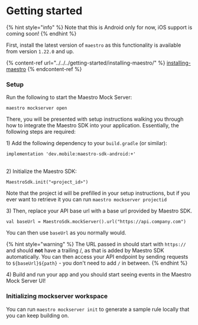 # Getting started

{% hint style="info" %}
Note that this is Android only for now, iOS support is coming soon!
{% endhint %}

First, install the latest version of `maestro` as this functionality is available from version `1.22.0` and up.

{% content-ref url="../../../getting-started/installing-maestro/" %}
[installing-maestro](../../../getting-started/installing-maestro/)
{% endcontent-ref %}

### Setup

Run the following to start the Maestro Mock Server:

```
maestro mockserver open
```

There, you will be presented with setup instructions walking you through how to integrate the Maestro SDK into your application. Essentially, the following steps are required:

1\) Add the following dependency to your `build.gradle` (or similar):

```
implementation 'dev.mobile:maestro-sdk-android:+'
```

\
2\) Initialize the Maestro SDK:

```
MaestroSdk.init("<project_id>")
```

Note that the project id will be prefilled in your setup instructions, but if you ever want to retrieve it you can run `maestro mockserver projectid`

3\) Then, replace your API base url with a base url provided by Maestro SDK.

```
val baseUrl = MaestroSdk.mockServer().url("https://api.company.com")
```

You can then use `baseUrl` as you normally would.

{% hint style="warning" %}
The URL passed in should start with `https://` and should **not** have a trailing /, as that is added by Maestro SDK automatically. You can then access your API endpoint by sending requests to `${baseUrl}${path}` - you don't need to add `/` in between.
{% endhint %}

4\) Build and run your app and you should start seeing events in the Maestro Mock Server UI!

### Initializing mockserver workspace

You can run `maestro mockserver init` to generate a sample rule locally that you can keep building on.
